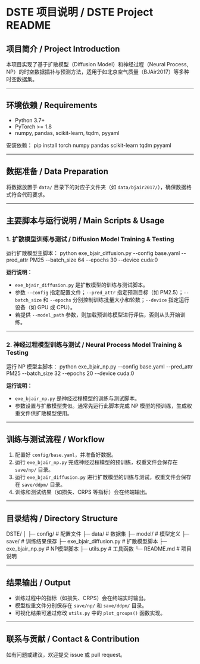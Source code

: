 # DSTE 项目说明 / DSTE Project README

## 项目简介 / Project Introduction

本项目实现了基于扩散模型（Diffusion Model）和神经过程（Neural Process, NP）的时空数据插补与预测方法，适用于如北京空气质量（BJAir2017）等多种时空数据集。

---

## 环境依赖 / Requirements

- Python 3.7+
- PyTorch >= 1.8
- numpy, pandas, scikit-learn, tqdm, pyyaml

安装依赖：
pip install torch numpy pandas scikit-learn tqdm pyyaml

---

## 数据准备 / Data Preparation

将数据放置于 `data/` 目录下的对应子文件夹（如 `data/bjair2017/`），确保数据格式符合代码要求。

---

## 主要脚本与运行说明 / Main Scripts & Usage

### 1. 扩散模型训练与测试 / Diffusion Model Training & Testing

运行扩散模型主脚本：
python exe_bjair_diffusion.py --config base.yaml --pred_attr PM25 --batch_size 64 --epochs 30 --device cuda:0

**运行说明：**
- `exe_bjair_diffusion.py` 是扩散模型的训练与测试脚本。
- 参数 `--config` 指定配置文件；`--pred_attr` 指定预测目标（如 PM2.5）；`--batch_size` 和 `--epochs` 分别控制训练批量大小和轮数；`--device` 指定运行设备（如 GPU 或 CPU）。
- 若提供 `--model_path` 参数，则加载预训练模型进行评估，否则从头开始训练。

---

### 2. 神经过程模型训练与测试 / Neural Process Model Training & Testing

运行 NP 模型主脚本：
python exe_bjair_np.py --config base.yaml --pred_attr PM25 --batch_size 32 --epochs 20 --device cuda:0

**运行说明：**
- `exe_bjair_np.py` 是神经过程模型的训练与测试脚本。
- 参数设置与扩散模型类似。通常先运行此脚本完成 NP 模型的预训练，生成权重文件供扩散模型使用。

---

## 训练与测试流程 / Workflow

1. 配置好 `config/base.yaml`，并准备好数据。
2. 运行 `exe_bjair_np.py` 完成神经过程模型的预训练，权重文件会保存在 `save/np/` 目录。
3. 运行 `exe_bjair_diffusion.py` 进行扩散模型的训练与测试，权重文件会保存在 `save/ddpm/` 目录。
4. 训练和测试结果（如损失、CRPS 等指标）会在终端输出。

---

## 目录结构 / Directory Structure

DSTE/
│
├─ config/           # 配置文件
├─ data/             # 数据集
├─ model/            # 模型定义
├─ save/             # 训练结果保存
├─ exe_bjair_diffusion.py  # 扩散模型脚本
├─ exe_bjair_np.py         # NP模型脚本
├─ utils.py          # 工具函数
└─ README.md         # 项目说明

---

## 结果输出 / Output

- 训练过程中的指标（如损失、CRPS）会在终端实时输出。
- 模型权重文件分别保存在 `save/np/` 和 `save/ddpm/` 目录。
- 可视化结果可通过修改 `utils.py` 中的 `plot_groups()` 函数实现。

---

## 联系与贡献 / Contact & Contribution

如有问题或建议，欢迎提交 issue 或 pull request。
